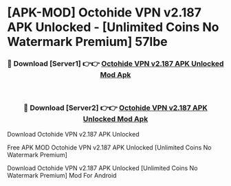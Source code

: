 # [APK-MOD] Octohide VPN v2.187 APK Unlocked - [Unlimited Coins No Watermark Premium] 57lbe



<div align="center">
<h3>🔴 Download [Server1] 👉👉 <a href="https://momento.my/?title=Octohide_VPN_v2.187_APK_Unlocked">Octohide VPN v2.187 APK Unlocked Mod Apk</a></h3><br>

<h3>🔴 Download [Server2] 👉👉 <a href="https://momento.my/?title=Octohide_VPN_v2.187_APK_Unlocked">Octohide VPN v2.187 APK Unlocked Mod Apk</a></h3>
</div>



Download Octohide VPN v2.187 APK Unlocked 

Free APK MOD Octohide VPN v2.187 APK Unlocked [Unlimited Coins No Watermark Premium]

Download Octohide VPN v2.187 APK Unlocked [Unlimited Coins No Watermark Premium] Mod For Android
